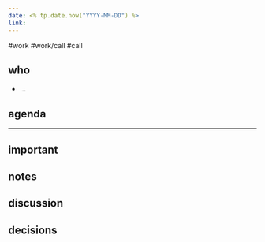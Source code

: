 ```yaml
---
date: <% tp.date.now("YYYY-MM-DD") %>
link:
---
```

#work #work/call #call
## who
- ...

## agenda


---
## important

## notes

## discussion

## decisions

